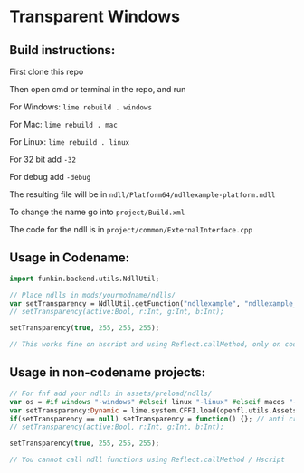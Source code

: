 # Transparent Windows

## Build instructions:

First clone this repo

Then open cmd or terminal in the repo, and run

For Windows: `lime rebuild . windows`

For Mac: `lime rebuild . mac`

For Linux: `lime rebuild . linux`

For 32 bit add `-32`

For debug add `-debug`

The resulting file will be in `ndll/Platform64/ndllexample-platform.ndll`

To change the name go into `project/Build.xml`

The code for the ndll is in `project/common/ExternalInterface.cpp`

## Usage in Codename:

```hx
import funkin.backend.utils.NdllUtil;

// Place ndlls in mods/yourmodname/ndlls/
var setTransparency = NdllUtil.getFunction("ndllexample", "ndllexample_set_windows_transparent", 4);
// setTransparency(active:Bool, r:Int, g:Int, b:Int);

setTransparency(true, 255, 255, 255);

// This works fine on hscript and using Reflect.callMethod, only on codename tho
```

## Usage in non-codename projects:

```hx
// For fnf add your ndlls in assets/preload/ndlls/
var os = #if windows "-windows" #elseif linux "-linux" #elseif macos "-mac" #elseif android "-android" #elseif ios "-ios" #else "" #end;
var setTransparency:Dynamic = lime.system.CFFI.load(openfl.utils.Assets.getPath('assets/ndlls/ndllexample' + os + '.ndll'), "ndllexample_set_windows_transparent", 4);
if(setTransparency == null) setTransparency = function() {}; // anti crash
// setTransparency(active:Bool, r:Int, g:Int, b:Int);

setTransparency(true, 255, 255, 255);

// You cannot call ndll functions using Reflect.callMethod / Hscript
```
